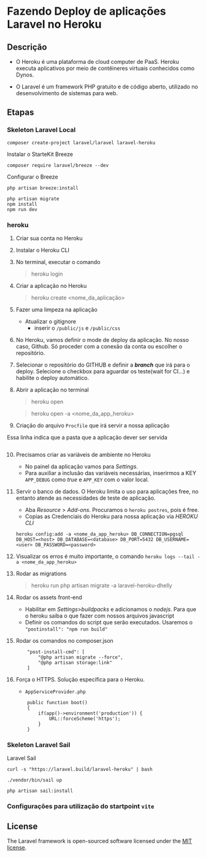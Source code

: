 # Fazendo Deploy de aplicações Laravel no Heroku

## Descrição

- O Heroku é uma plataforma de cloud computer de PaaS.  Heroku executa aplicativos por meio de contêineres virtuais conhecidos como Dynos.

- O Laravel é um framework PHP gratuito e de código aberto, utilizado no desenvolvimento de sistemas para web.


## Etapas

### Skeleton Laravel Local

```
composer create-project laravel/laravel laravel-heroku
```

Instalar o StarteKit Breeze

```
composer require laravel/breeze --dev
```

Configurar o Breeze

```
php artisan breeze:install
 
php artisan migrate
npm install
npm run dev
```

### heroku

1) Criar sua conta no Heroku
2) Instalar o Heroku CLI
3) No terminal, executar o comando
   > heroku login
4) Criar a aplicação no Heroku
   > heroku create <nome_da_aplicação>

5) Fazer uma limpeza na aplicação
   - Atualizar o gitignore
     - inserir o `/public/js` e `/public/css`

6) No Heroku, vamos definir o mode de deploy da aplicação. No nosso caso, Github. Só proceder com a conexão da conta ou escolher o repositório.

7) Selecionar o repositório do GITHUB e definir a ***branch*** que irá para o deploy. Selecione o checkbox para aguardar os teste(wait for CI...) e habilite o deploy automático.

8) Abrir a aplicação no terminal
   > heroku open

   > heroku open -a <nome_da_app_heroku>

9) Criação do arquivo `Procfile` que irá servir a nossa aplicação

Essa linha indica que a pasta que a aplicação dever ser servida

```web: vendor/bin/heroku-php-apache2 public/
```

10) Precisamos criar as variáveis de ambiente no Heroku
    - No painel da aplicação vamos para *Settings*.
    - Para auxiliar a inclusão das variáveis necessárias, inserirmos a KEY `APP_DEBUG` como *true* e `APP_KEY` com o valor local.

11) Servir o banco de dados. O Heroku limita o uso para aplicações free, no entanto atende as necessidades de teste de aplicação.
    
    - Aba *Resource* > *Add-ons*. Procuramos o `heroku postres`, pois é free.
    - Copias as Credenciais do Heroku para nossa aplicação via *HEROKU CLI*
    ```
    heroku config:add -a <nome_da_app_heroku> DB_CONNECTION=pgsql DB_HOST=<host> DB_DATABASE=<database> DB_PORT=5432 DB_USERNAME=<user> DB_PASSWORD=<password>
    ```
12) Visualizar os erros é muito importante, o comando `heroku logs --tail -a <nome_da_app_heroku>`

13) Rodar as migrations
    >heroku run php artisan migrate -a laravel-heroku-dhelly

14) Rodar os assets front-end
    - Habilitar em *Settings*>*buildpacks* e adicionamos o *nodejs*. Para que o heroku saiba o que fazer com nossos arquivos javascript
    - Definir os comandos do script que serão executados. Usaremos o `"postinstall": "npm run build"`

15) Rodar os comandos no composer.json

    ```,
        "post-install-cmd": [
            "@php artisan migrate --force",
            "@php artisan storage:link"
        ]
    ```
16) Força o HTTPS. Solução específica para o Heroku.
    - `AppServiceProvider.php`

    ```
        public function boot()
        {
            if(app()->environment('production')) {
                URL::forceScheme('https');
            }
        }
    ```

### Skeleton Laravel Sail

Laravel Sail
```
curl -s "https://laravel.build/laravel-heroku" | bash

./vendor/bin/sail up

php artisan sail:install
```


### Configurações para utilização do startpoint `vite`






## License

The Laravel framework is open-sourced software licensed under the [MIT license](https://opensource.org/licenses/MIT).
